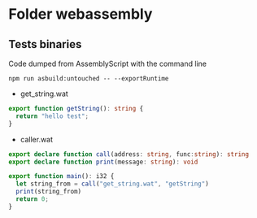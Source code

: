 # Folder webassembly

## Tests binaries

Code dumped from AssemblyScript with the command line
```
npm run asbuild:untouched -- --exportRuntime
```

- get_string.wat
```ts
export function getString(): string {
  return "hello test";
}
```

- caller.wat
```ts
export declare function call(address: string, func:string): string
export declare function print(message: string): void

export function main(): i32 {
  let string_from = call("get_string.wat", "getString")
  print(string_from)
  return 0;
}
```

